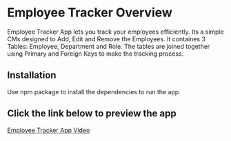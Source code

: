 # Employee Tracker Overview

Employee Tracker App lets you track your employees efficiently. Its a simple CMs designed to Add, Edit and Remove the Employees. It containes 3 Tables: Employee, Department and Role. The tables are joined together using Primary and Foreign Keys to make the tracking process.

## Installation

Use npm package to install the dependencies to run the app.

## Click the link below to preview the app 

[Employee Tracker App Video](http://somup.com/cYhjcgjiKZ)